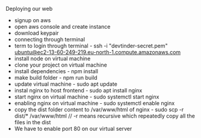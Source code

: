 Deploying our web

- signup on aws
- open aws console and create instance
- download keypair
- connecting through terminal
- term to login through terminal -  ssh -i "devtinder-secret.pem" ubuntu@ec2-13-60-249-219.eu-north-1.compute.amazonaws.com
- install node on virtual machine
- clone your project on virtual machine
- install dependencies - npm install
- make build folder - npm run build
- update virtual machine - sudo apt update
- instal nginx to host frontend - sudo apt install nginx
- start nginx on virtual machine - sudo systemctl start nginx
- enabling nginx on virtual machine - sudo systemctl enable nginx
- copy the dist folder content to /var/www/html of nginx - sudo scp -r dist/* /var/www/html   // -r means recursive which repeatedly copy all the files in the dist 
- We have to enable port 80 on our virtual server
